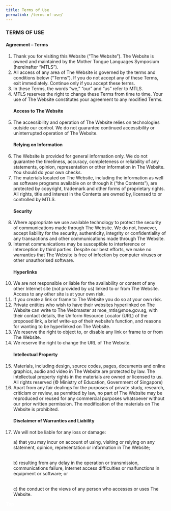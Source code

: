 ```yaml
---
title: Terms of Use
permalink: /terms-of-use/
---
```

<h3>TERMS OF USE</h3>

<h4>Agreement – Terms</h4>
<ol type="1">

<li>Thank you for visiting this Website (“The Website”). The Website is owned and maintained by the Mother Tongue Languages Symposium (hereinafter “MTLS”).</li>

<li>	All access of any area of The Website is governed by the terms and conditions below (“Terms”). If you do not accept any of these Terms, exit immediately. Continue only if you accept these terms.</li>

<li>In these Terms, the words “we,” “our” and “us” refer to MTLS.</li>
<li>MTLS reserves the right to change these Terms from time to time. Your use of The Website constitutes your agreement to any modified Terms.</li>

<h4>Access to The Website</h4>

<li>The accessibility and operation of The Website relies on technologies outside our control. We do not guarantee continued accessibility or uninterrupted operation of The Website.</li>
<h4>Relying on Information</h4>

<li>The Website is provided for general information only. We do not guarantee the timeliness, accuracy, completeness or reliability of any statements, opinion, representation or other information in The Website. You should do your own checks.</li>

<li>	The materials located on The Website, including the information as well as software programs available on or through it (“the Contents”), are protected by copyright, trademark and other forms of proprietary rights. All rights, title and interest in the Contents are owned by, licensed to or controlled by MTLS.</li>

<h4>Security</h4>

<li>	Where appropriate we use available technology to protect the security of communications made through The Website. We do not, however, accept liability for the security, authenticity, integrity or confidentiality of any transactions and other communications made through The Website.</li>

<li>Internet communications may be susceptible to interference or interception by third parties. Despite our best efforts, we make no warranties that The Website is free of infection by computer viruses or other unauthorised software.</li>

<h4>Hyperlinks</h4>

<li>	We are not responsible or liable for the availability or content of any other Internet site (not provided by us) linked to or from The Website. Access to any other site is at your own risk.</li>

<li>If you create a link or frame to The Website you do so at your own risk.</li>

<li>Private entities who wish to have their websites hyperlinked on The Website can write to The Webmaster at moe_mtls@moe.gov.sg, with their contact details, the Uniform Resource Locator (URL) of the proposed link, a brief write-up of their website’s function, and reasons for wanting to be hyperlinked on The Website.</li>

<li>	We reserve the right to object to, or disable any link or frame to or from The Website.
</li>
<li>	We reserve the right to change the URL of The Website.
</li>
<h4>Intellectual Property</h4>

<li>Materials, including design, source codes, pages, documents and online graphics, audio and video in The Website are protected by law. The intellectual property rights in the materials are owned or licensed to us. All rights reserved (© Ministry of Education, Government of Singapore)</li>

<li>	Apart from any fair dealings for the purposes of private study, research, criticism or review, as permitted by law, no part of The Website may be reproduced or reused for any commercial purposes whatsoever without our prior written permission. The modification of the materials on The Website is prohibited.</li>

<h4>Disclaimer of Warranties and Liability</h4>

<li>	We will not be liable for any loss or damage:</li>

a)	that you may incur on account of using, visiting or relying on any statement, opinion, representation or information in The Website;<br/><br/>

b)	resulting from any delay in the operation or transmission, communications failure, Internet access difficulties or malfunctions in equipment or software; or<br/><br/>

c)	the conduct or the views of any person who accesses or uses The Website.</ol>


<div class="btntop"><a href="#top" style="text-decoration:none;"><span style="color:white"><b>Top</b></span></a></div>
